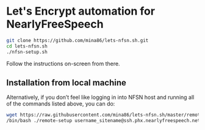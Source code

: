 # Let's Encrypt automation for NearlyFreeSpeech

```sh
git clone https://github.com/mina86/lets-nfsn.sh.git
cd lets-nfsn.sh
./nfsn-setup.sh
```

Follow the instructions on-screen from there.

## Installation from local machine

Alternatively, if you don’t feel like logging in into NFSN host and
running all of the commands listed above, you can do:

```sh
wget https://raw.githubusercontent.com/mina86/lets-nfsn.sh/master/remote-setup &&
/bin/bash ./remote-setup username_sitename@ssh.phx.nearlyfreespeech.net
```
